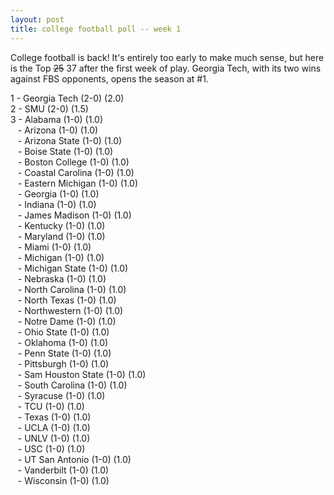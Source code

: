 ```yaml
---
layout: post
title: college football poll -- week 1
---
```


College football is back!  It's entirely too early to make much sense, but here is the Top ~~25~~ 37 after the first week of play.  Georgia Tech, with its two wins against FBS opponents, opens the season at #1.

1 - Georgia Tech (2-0) (2.0)  
2 - SMU (2-0) (1.5)  
3 - Alabama (1-0) (1.0)  
&nbsp;&nbsp; - Arizona (1-0) (1.0)  
&nbsp;&nbsp; - Arizona State (1-0) (1.0)  
&nbsp;&nbsp; - Boise State (1-0) (1.0)  
&nbsp;&nbsp; - Boston College (1-0) (1.0)  
&nbsp;&nbsp; - Coastal Carolina (1-0) (1.0)  
&nbsp;&nbsp; - Eastern Michigan (1-0) (1.0)  
&nbsp;&nbsp; - Georgia (1-0) (1.0)  
&nbsp;&nbsp; - Indiana (1-0) (1.0)  
&nbsp;&nbsp; - James Madison (1-0) (1.0)  
&nbsp;&nbsp; - Kentucky (1-0) (1.0)  
&nbsp;&nbsp; - Maryland (1-0) (1.0)  
&nbsp;&nbsp; - Miami (1-0) (1.0)  
&nbsp;&nbsp; - Michigan (1-0) (1.0)  
&nbsp;&nbsp; - Michigan State (1-0) (1.0)  
&nbsp;&nbsp; - Nebraska (1-0) (1.0)  
&nbsp;&nbsp; - North Carolina (1-0) (1.0)  
&nbsp;&nbsp; - North Texas (1-0) (1.0)  
&nbsp;&nbsp; - Northwestern (1-0) (1.0)  
&nbsp;&nbsp; - Notre Dame (1-0) (1.0)  
&nbsp;&nbsp; - Ohio State (1-0) (1.0)  
&nbsp;&nbsp; - Oklahoma (1-0) (1.0)  
&nbsp;&nbsp; - Penn State (1-0) (1.0)  
&nbsp;&nbsp; - Pittsburgh (1-0) (1.0)  
&nbsp;&nbsp; - Sam Houston State (1-0) (1.0)  
&nbsp;&nbsp; - South Carolina (1-0) (1.0)  
&nbsp;&nbsp; - Syracuse (1-0) (1.0)  
&nbsp;&nbsp; - TCU (1-0) (1.0)  
&nbsp;&nbsp; - Texas (1-0) (1.0)  
&nbsp;&nbsp; - UCLA (1-0) (1.0)  
&nbsp;&nbsp; - UNLV (1-0) (1.0)  
&nbsp;&nbsp; - USC (1-0) (1.0)  
&nbsp;&nbsp; - UT San Antonio (1-0) (1.0)  
&nbsp;&nbsp; - Vanderbilt (1-0) (1.0)  
&nbsp;&nbsp; - Wisconsin (1-0) (1.0)  
